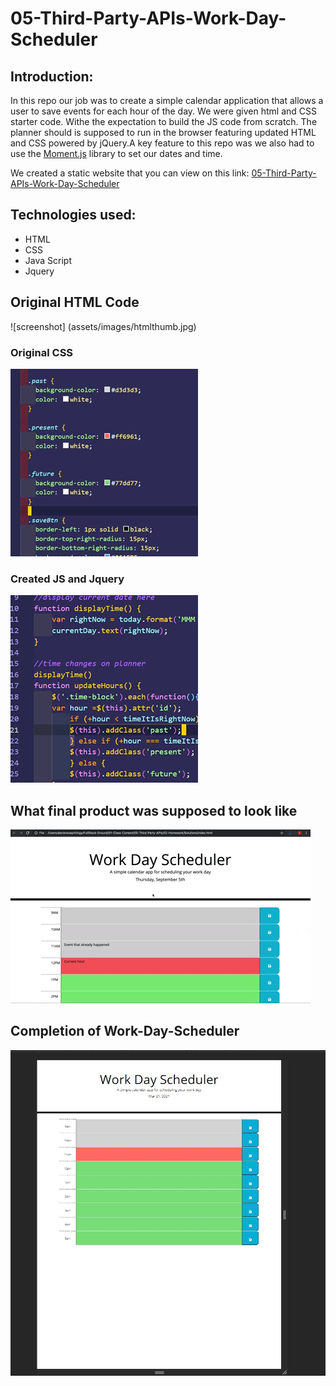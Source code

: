 # 05-Third-Party-APIs-Work-Day-Scheduler
## Introduction:
In this repo our job was to create a simple calendar application that allows a user to save events for each hour of the day. We were given html and CSS starter code. Withe the expectation to build the JS code from scratch. The planner should is supposed to run in the browser featuring updated HTML and CSS powered by jQuery.A key feature to this repo was we also had to use the [Moment.js](https://momentjs.com/) library to set our dates and time.


We created a static website that you can view on this link:
 [05-Third-Party-APIs-Work-Day-Scheduler](https://killjoyangel.github.io/05-Third-Party-APIs-Work-Day-Scheduler/)


## Technologies used:
* HTML
* CSS
* Java Script
* Jquery

## Original HTML  Code
![screenshot] (assets/images/htmlthumb.jpg)

### Original CSS
![screenshot](assets/images/cssthumb.jpg)

### Created JS and Jquery
![screenshot](assets/images/JSthumb.jpg)


## What final product was supposed to look like
![screenshot](assets/images/05-third-party-apis-homework-demo.gif)


## Completion of Work-Day-Scheduler
![screenshot](assets/images/itworks.JPG)


